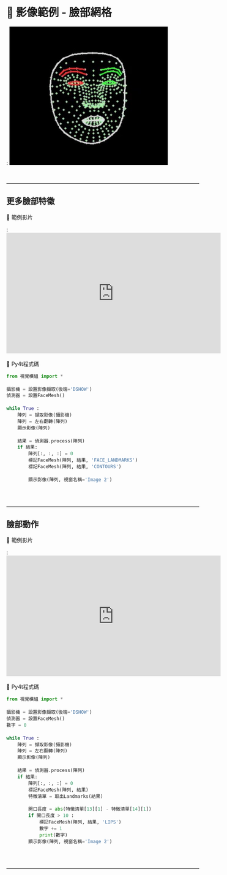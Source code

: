 # 🔰 影像範例 - 臉部網格


: ![臉部網格](face_mesh.jpg)

<br/>

-------------------------------------

## 更多臉部特徵

🎦 範例影片

: <iframe width="560" height="315" src="https://www.youtube.com/embed/9pxUQugN83E?start=2&amp;end=340" frameborder="0" allow="accelerometer; autoplay; encrypted-media; gyroscope; picture-in-picture" allowfullscreen></iframe>

📄 Py4t程式碼

```python
from 視覺模組 import *

攝影機 = 設置影像擷取(後端='DSHOW')
偵測器 = 設置FaceMesh()

while True :
    陣列 = 擷取影像(攝影機)
    陣列 = 左右翻轉(陣列)
    顯示影像(陣列)
    
    結果 = 偵測器.process(陣列)
    if 結果:
        陣列[:, :, :] = 0
        標記FaceMesh(陣列, 結果, 'FACE_LANDMARKS')
        標記FaceMesh(陣列, 結果, 'CONTOURS')
               
        顯示影像(陣列, 視窗名稱='Image 2') 
```

<br/><br/>

-------------------------------------

## 臉部動作

🎦 範例影片

: <iframe width="560" height="315" src="https://www.youtube.com/embed/9pxUQugN83E?start=343&amp;end=596" frameborder="0" allow="accelerometer; autoplay; encrypted-media; gyroscope; picture-in-picture" allowfullscreen></iframe>

📄 Py4t程式碼

```python
from 視覺模組 import *

攝影機 = 設置影像擷取(後端='DSHOW')
偵測器 = 設置FaceMesh()
數字 = 0

while True :
    陣列 = 擷取影像(攝影機)
    陣列 = 左右翻轉(陣列)
    顯示影像(陣列)
    
    結果 = 偵測器.process(陣列)
    if 結果:
        陣列[:, :, :] = 0
        標記FaceMesh(陣列, 結果)
        特徵清單 = 取出Landmarks(結果)        
        
        開口長度 = abs(特徵清單[13][1] - 特徵清單[14][1])
        if 開口長度 > 10 :
            標記FaceMesh(陣列, 結果, 'LIPS')
            數字 += 1
            print(數字)
        顯示影像(陣列, 視窗名稱='Image 2') 
```

<br/><br/>

-------------------------------------